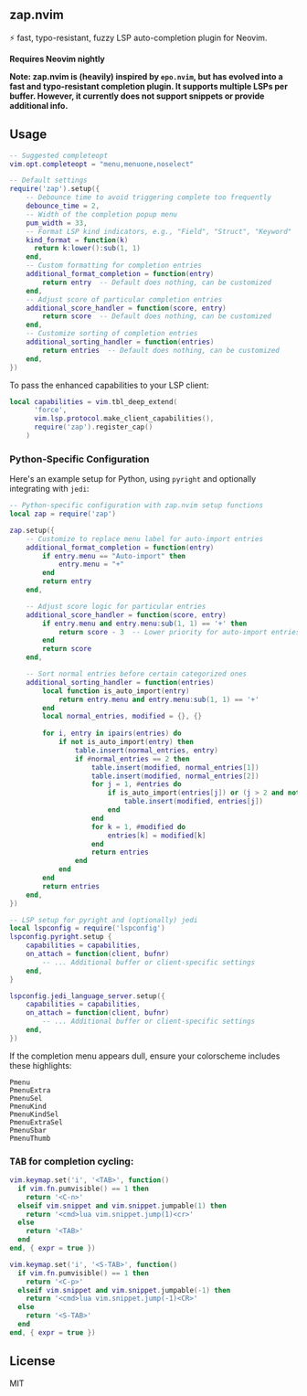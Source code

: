 ## zap.nvim

:zap: fast, typo-resistant, fuzzy LSP auto-completion plugin for Neovim.

**Requires Neovim nightly**

**Note: zap.nvim is (heavily) inspired by `epo.nvim`, but has evolved into a fast and typo-resistant completion plugin. It supports multiple LSPs per buffer. However, it currently does not support snippets or provide additional info.**

## Usage

```lua
-- Suggested completeopt
vim.opt.completeopt = "menu,menuone,noselect"

-- Default settings
require('zap').setup({
    -- Debounce time to avoid triggering complete too frequently
    debounce_time = 2,
    -- Width of the completion popup menu
    pum_width = 33,
    -- Format LSP kind indicators, e.g., "Field", "Struct", "Keyword"
    kind_format = function(k)
      return k:lower():sub(1, 1)
    end,
    -- Custom formatting for completion entries
    additional_format_completion = function(entry)
        return entry  -- Default does nothing, can be customized
    end,
    -- Adjust score of particular completion entries
    additional_score_handler = function(score, entry)
        return score  -- Default does nothing, can be customized
    end,
    -- Customize sorting of completion entries
    additional_sorting_handler = function(entries)
        return entries  -- Default does nothing, can be customized
    end,
})

```

To pass the enhanced capabilities to your LSP client:

```lua
local capabilities = vim.tbl_deep_extend(
      'force',
      vim.lsp.protocol.make_client_capabilities(),
      require('zap').register_cap()
    )
```

### Python-Specific Configuration

Here's an example setup for Python, using `pyright` and optionally integrating with `jedi`:

```lua
-- Python-specific configuration with zap.nvim setup functions
local zap = require('zap')

zap.setup({
    -- Customize to replace menu label for auto-import entries
    additional_format_completion = function(entry)
        if entry.menu == "Auto-import" then
            entry.menu = "+"
        end
        return entry
    end,

    -- Adjust score logic for particular entries
    additional_score_handler = function(score, entry)
        if entry.menu and entry.menu:sub(1, 1) == '+' then
            return score - 3  -- Lower priority for auto-import entries
        end
        return score
    end,

    -- Sort normal entries before certain categorized ones
    additional_sorting_handler = function(entries)
        local function is_auto_import(entry)
            return entry.menu and entry.menu:sub(1, 1) == '+'
        end
        local normal_entries, modified = {}, {}
        
        for i, entry in ipairs(entries) do
            if not is_auto_import(entry) then
                table.insert(normal_entries, entry)
                if #normal_entries == 2 then
                    table.insert(modified, normal_entries[1])
                    table.insert(modified, normal_entries[2])
                    for j = 1, #entries do
                        if is_auto_import(entries[j]) or (j > 2 and not vim.tbl_contains(normal_entries, entries[j])) then
                            table.insert(modified, entries[j])
                        end
                    end
                    for k = 1, #modified do
                        entries[k] = modified[k]
                    end
                    return entries
                end
            end
        end
        return entries
    end,
})

-- LSP setup for pyright and (optionally) jedi
local lspconfig = require('lspconfig')
lspconfig.pyright.setup {
    capabilities = capabilities,
    on_attach = function(client, bufnr)
        -- ... Additional buffer or client-specific settings
    end,
}

lspconfig.jedi_language_server.setup({
    capabilities = capabilities,
    on_attach = function(client, bufnr)
        -- ... Additional buffer or client-specific settings
    end,
})
```

If the completion menu appears dull, ensure your colorscheme includes these highlights:

```
Pmenu
PmenuExtra
PmenuSel
PmenuKind
PmenuKindSel
PmenuExtraSel
PmenuSbar
PmenuThumb
```

### <kbd>TAB</kbd> for completion cycling:

```lua
vim.keymap.set('i', '<TAB>', function()
  if vim.fn.pumvisible() == 1 then
    return '<C-n>'
  elseif vim.snippet and vim.snippet.jumpable(1) then
    return '<cmd>lua vim.snippet.jump(1)<cr>'
  else
    return '<TAB>'
  end
end, { expr = true })

vim.keymap.set('i', '<S-TAB>', function()
  if vim.fn.pumvisible() == 1 then
    return '<C-p>'
  elseif vim.snippet and vim.snippet.jumpable(-1) then
    return '<cmd>lua vim.snippet.jump(-1)<CR>'
  else
    return '<S-TAB>'
  end
end, { expr = true })

```

## License

MIT
